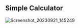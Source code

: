 ## Simple Calculator 

![Screenshot_20230921_145249](https://github.com/chimcuccu258/JavaMobile/assets/26501360/0bf3ad50-2063-4987-874b-688514a06076)
